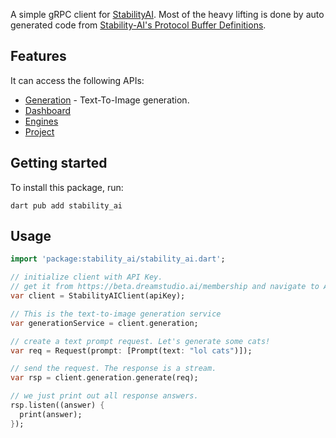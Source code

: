A simple gRPC client for [StabilityAI](https://stability.ai/). Most of the heavy lifting is done by auto generated code from [Stability-AI's Protocol Buffer Definitions](https://github.com/Stability-AI/api-interfaces/tree/main/src/proto).

## Features

It can access the following APIs:

* [Generation](https://github.com/Stability-AI/api-interfaces/blob/main/src/proto/generation.proto#L353-L356) - Text-To-Image generation.
* [Dashboard](https://github.com/Stability-AI/api-interfaces/blob/main/src/proto/dashboard.proto#L174-L198)
* [Engines](https://github.com/Stability-AI/api-interfaces/blob/main/src/proto/engines.proto#L40-L42)
* [Project](https://github.com/Stability-AI/api-interfaces/blob/main/src/proto/project.proto#L77-L88)


## Getting started

To install this package, run:

```
dart pub add stability_ai
```

## Usage

```dart
import 'package:stability_ai/stability_ai.dart';

// initialize client with API Key.
// get it from https://beta.dreamstudio.ai/membership and navigate to API Key.
var client = StabilityAIClient(apiKey);

// This is the text-to-image generation service
var generationService = client.generation;

// create a text prompt request. Let's generate some cats!
var req = Request(prompt: [Prompt(text: "lol cats")]);

// send the request. The response is a stream.
var rsp = client.generation.generate(req);

// we just print out all response answers.
rsp.listen((answer) {
  print(answer);
});
```

